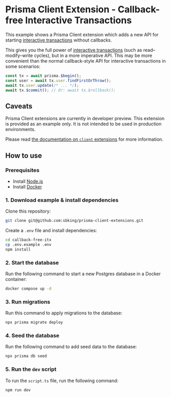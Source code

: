# Prisma Client Extension - Callback-free Interactive Transactions

This example shows a Prisma Client extension which adds a new API for starting [interactive transactions](https://www.prisma.io/docs/concepts/components/prisma-client/transactions#interactive-transactions) without callbacks.

This gives you the full power of [interactive transactions](https://www.prisma.io/docs/concepts/components/prisma-client/transactions#interactive-transactions) (such as read–modify–write cycles), but in a more imperative API. This may be more convenient than the normal callback-style API for interactive transactions in some scenarios:

```typescript
const tx = await prisma.$begin();
const user = await tx.user.findFirstOrThrow();
await tx.user.update(/* ... */);
await tx.$commit(); // Or: await tx.$rollback();
```

## Caveats

Prisma Client extensions are currently in developer preview. This extension is provided as an example only. It is not intended to be used in production environments.

Please read [the documentation on `client` extensions](https://www.prisma.io/docs/concepts/components/prisma-client/client-extensions/client) for more information.

## How to use

### Prerequisites

- Install [Node.js](https://nodejs.org/en/download/)
- Install [Docker](https://docs.docker.com/get-docker/)

### 1. Download example & install dependencies

Clone this repository:

```sh
git clone git@github.com:sbking/prisma-client-extensions.git
```

Create a `.env` file and install dependencies:

```sh
cd callback-free-itx
cp .env.example .env
npm install
```

### 2. Start the database

Run the following command to start a new Postgres database in a Docker container:

```sh
docker compose up -d
```

### 3. Run migrations

Run this command to apply migrations to the database:

```sh
npx prisma migrate deploy
```

### 4. Seed the database

Run the following command to add seed data to the database:

```sh
npx prisma db seed
```

### 5. Run the `dev` script

To run the `script.ts` file, run the following command:

```sh
npm run dev
```
